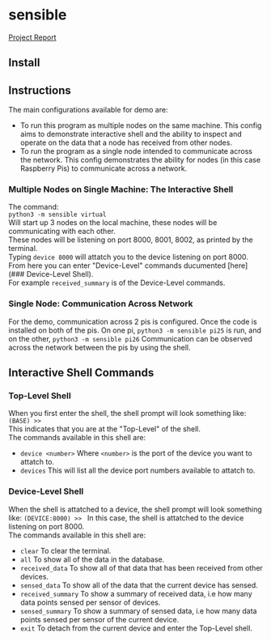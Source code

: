 # sensible
[Project Report](./Report.pdf)

## Install

## Instructions
The main configurations available for demo are:
- To run this program as multiple nodes on the same machine. This config aims to demonstrate interactive shell and the ability to inspect and operate on the data that a node has received from other nodes.
- To run the program as a single node intended to communicate across the network. This config demonstrates the ability for nodes (in this case Raspberry Pis) to communicate across a network.

### Multiple Nodes on Single Machine: The Interactive Shell
The command:  
```python3 -m sensible virtual```  
Will start up 3 nodes on the local machine, these nodes will be communicating with each other.  
These nodes will be listening on port 8000, 8001, 8002, as printed by the terminal.  
Typing ```device 8000``` will attatch you to the device listening on port 8000.  
From here you can enter "Device-Level" commands ducumented [here](### Device-Level Shell).  
For example `received_summary` is of the Device-Level commands.

### Single Node: Communication Across Network
For the demo, communication across 2 pis is configured.
Once the code is installed on both of the pis.
On one pi, 
```python3 -m sensible pi25```
is run, and on the other,
```python3 -m sensible pi26```
Communication can be observed across the network between the pis by using the shell.
## Interactive Shell Commands
### Top-Level Shell
When you first enter the shell, the shell prompt will look
something like:
```(BASE) >> ```  
This indicates that you are at the "Top-Level" of the shell.  
The commands available in this shell are:
- `device <number>` Where `<number>` is the port of the device you want to attatch to.
- `devices` This will list all the device port numbers available to attatch to.

### Device-Level Shell
When the shell is attatched to a device, the shell prompt will look
something like:
```(DEVICE:8000) >> ```
In this case, the shell is attatched to the device listening on port 8000.  
The commands available in this shell are:
- `clear` To clear the terminal.
- `all` To show all of the data in the database.
- `received_data` To show all of that data that has been received from other devices.
- `sensed_data` To show all of the data that the current device has sensed.
- `received_summary` To show a summary of received data, i.e how many data points sensed per sensor of devices.
- `sensed_summary` To show a summary of sensed data, i.e how many data points sensed per sensor of the current device.
- `exit` To detach from the current device and enter the Top-Level shell.

